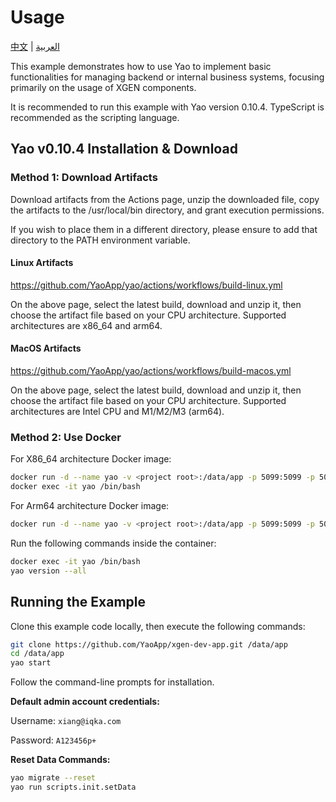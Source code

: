 # Usage

[中文](README.zh-CN.md) | [العربية](README.ar-AE.md)

This example demonstrates how to use Yao to implement basic functionalities for managing backend or internal business systems, focusing primarily on the usage of XGEN components.

It is recommended to run this example with Yao version 0.10.4. TypeScript is recommended as the scripting language.

## Yao v0.10.4 Installation & Download

### Method 1: Download Artifacts

Download artifacts from the Actions page, unzip the downloaded file, copy the artifacts to the /usr/local/bin directory, and grant execution permissions.

If you wish to place them in a different directory, please ensure to add that directory to the PATH environment variable.

#### Linux Artifacts

https://github.com/YaoApp/yao/actions/workflows/build-linux.yml

On the above page, select the latest build, download and unzip it, then choose the artifact file based on your CPU architecture. Supported architectures are x86_64 and arm64.

#### MacOS Artifacts

https://github.com/YaoApp/yao/actions/workflows/build-macos.yml

On the above page, select the latest build, download and unzip it, then choose the artifact file based on your CPU architecture. Supported architectures are Intel CPU and M1/M2/M3 (arm64).

### Method 2: Use Docker

For X86_64 architecture Docker image:

```bash
docker run -d --name yao -v <project root>:/data/app -p 5099:5099 -p 5077:5077 yaoapp/0.10.4-unstable-amd64
docker exec -it yao /bin/bash
```

For Arm64 architecture Docker image:

```bash
docker run -d --name yao -v <project root>:/data/app -p 5099:5099 -p 5077:5077 yaoapp/0.10.4-unstable-arm64
```

Run the following commands inside the container:

```bash
docker exec -it yao /bin/bash
yao version --all
```

## Running the Example

Clone this example code locally, then execute the following commands:

```bash
git clone https://github.com/YaoApp/xgen-dev-app.git /data/app
cd /data/app
yao start
```

Follow the command-line prompts for installation.

**Default admin account credentials:**

Username: `xiang@iqka.com`

Password: `A123456p+`

**Reset Data Commands:**

```bash
yao migrate --reset
yao run scripts.init.setData
```
